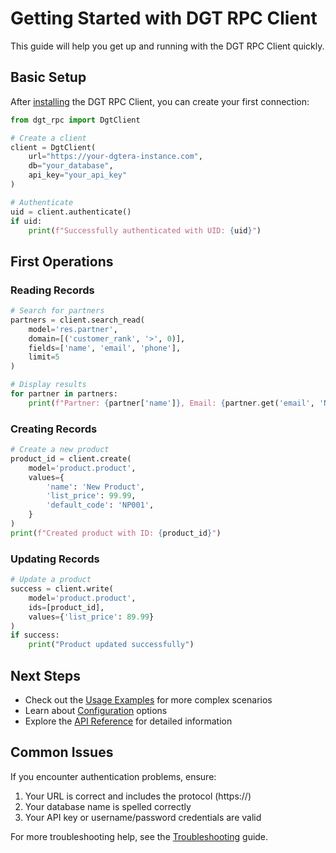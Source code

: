 # Getting Started with DGT RPC Client

This guide will help you get up and running with the DGT RPC Client quickly.

## Basic Setup

After [installing](installation.md) the DGT RPC Client, you can create your first connection:

```python
from dgt_rpc import DgtClient

# Create a client
client = DgtClient(
    url="https://your-dgtera-instance.com",
    db="your_database",
    api_key="your_api_key"
)

# Authenticate
uid = client.authenticate()
if uid:
    print(f"Successfully authenticated with UID: {uid}")
```

## First Operations

### Reading Records

```python
# Search for partners
partners = client.search_read(
    model='res.partner',
    domain=[('customer_rank', '>', 0)],
    fields=['name', 'email', 'phone'],
    limit=5
)

# Display results
for partner in partners:
    print(f"Partner: {partner['name']}, Email: {partner.get('email', 'N/A')}")
```

### Creating Records

```python
# Create a new product
product_id = client.create(
    model='product.product',
    values={
        'name': 'New Product',
        'list_price': 99.99,
        'default_code': 'NP001',
    }
)
print(f"Created product with ID: {product_id}")
```

### Updating Records

```python
# Update a product
success = client.write(
    model='product.product',
    ids=[product_id],
    values={'list_price': 89.99}
)
if success:
    print("Product updated successfully")
```

## Next Steps

- Check out the [Usage Examples](usage_examples.md) for more complex scenarios
- Learn about [Configuration](configuration.md) options
- Explore the [API Reference](api_reference.md) for detailed information

## Common Issues

If you encounter authentication problems, ensure:
1. Your URL is correct and includes the protocol (https://)
2. Your database name is spelled correctly
3. Your API key or username/password credentials are valid

For more troubleshooting help, see the [Troubleshooting](troubleshooting.md) guide. 